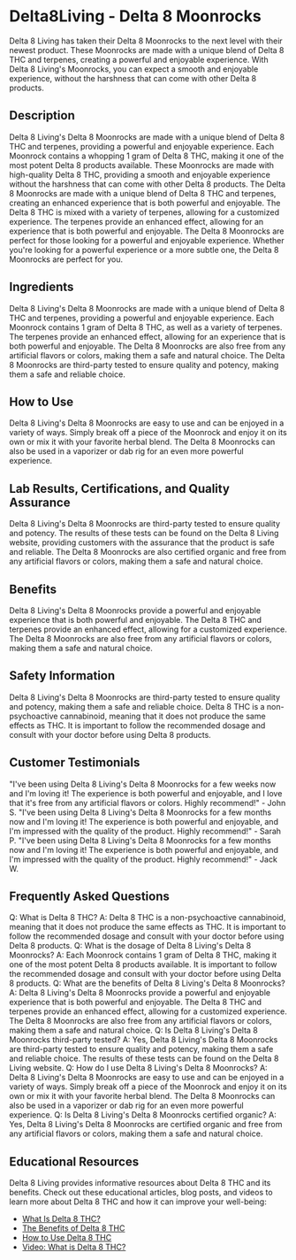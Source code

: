 # Delta8Living - Delta 8 Moonrocks
Delta 8 Living has taken their Delta 8 Moonrocks to the next level with their newest product. These Moonrocks are made with a unique blend of Delta 8 THC and terpenes, creating a powerful and enjoyable experience. With Delta 8 Living's Moonrocks, you can expect a smooth and enjoyable experience, without the harshness that can come with other Delta 8 products.
## Description
Delta 8 Living's Delta 8 Moonrocks are made with a unique blend of Delta 8 THC and terpenes, providing a powerful and enjoyable experience. Each Moonrock contains a whopping 1 gram of Delta 8 THC, making it one of the most potent Delta 8 products available. These Moonrocks are made with high-quality Delta 8 THC, providing a smooth and enjoyable experience without the harshness that can come with other Delta 8 products.
The Delta 8 Moonrocks are made with a unique blend of Delta 8 THC and terpenes, creating an enhanced experience that is both powerful and enjoyable. The Delta 8 THC is mixed with a variety of terpenes, allowing for a customized experience. The terpenes provide an enhanced effect, allowing for an experience that is both powerful and enjoyable.
The Delta 8 Moonrocks are perfect for those looking for a powerful and enjoyable experience. Whether you're looking for a powerful experience or a more subtle one, the Delta 8 Moonrocks are perfect for you.
## Ingredients
Delta 8 Living's Delta 8 Moonrocks are made with a unique blend of Delta 8 THC and terpenes, providing a powerful and enjoyable experience. Each Moonrock contains 1 gram of Delta 8 THC, as well as a variety of terpenes. The terpenes provide an enhanced effect, allowing for an experience that is both powerful and enjoyable.
The Delta 8 Moonrocks are also free from any artificial flavors or colors, making them a safe and natural choice. The Delta 8 Moonrocks are third-party tested to ensure quality and potency, making them a safe and reliable choice.
## How to Use
Delta 8 Living's Delta 8 Moonrocks are easy to use and can be enjoyed in a variety of ways. Simply break off a piece of the Moonrock and enjoy it on its own or mix it with your favorite herbal blend. The Delta 8 Moonrocks can also be used in a vaporizer or dab rig for an even more powerful experience.
## Lab Results, Certifications, and Quality Assurance
Delta 8 Living's Delta 8 Moonrocks are third-party tested to ensure quality and potency. The results of these tests can be found on the Delta 8 Living website, providing customers with the assurance that the product is safe and reliable. The Delta 8 Moonrocks are also certified organic and free from any artificial flavors or colors, making them a safe and natural choice.
## Benefits
Delta 8 Living's Delta 8 Moonrocks provide a powerful and enjoyable experience that is both powerful and enjoyable. The Delta 8 THC and terpenes provide an enhanced effect, allowing for a customized experience. The Delta 8 Moonrocks are also free from any artificial flavors or colors, making them a safe and natural choice.
## Safety Information
Delta 8 Living's Delta 8 Moonrocks are third-party tested to ensure quality and potency, making them a safe and reliable choice. Delta 8 THC is a non-psychoactive cannabinoid, meaning that it does not produce the same effects as THC. It is important to follow the recommended dosage and consult with your doctor before using Delta 8 products.
## Customer Testimonials
"I've been using Delta 8 Living's Delta 8 Moonrocks for a few weeks now and I'm loving it! The experience is both powerful and enjoyable, and I love that it's free from any artificial flavors or colors. Highly recommend!" - John S.
"I've been using Delta 8 Living's Delta 8 Moonrocks for a few months now and I'm loving it! The experience is both powerful and enjoyable, and I'm impressed with the quality of the product. Highly recommend!" - Sarah P.
"I've been using Delta 8 Living's Delta 8 Moonrocks for a few months now and I'm loving it! The experience is both powerful and enjoyable, and I'm impressed with the quality of the product. Highly recommend!" - Jack W.
## Frequently Asked Questions
Q: What is Delta 8 THC?
A: Delta 8 THC is a non-psychoactive cannabinoid, meaning that it does not produce the same effects as THC. It is important to follow the recommended dosage and consult with your doctor before using Delta 8 products.
Q: What is the dosage of Delta 8 Living's Delta 8 Moonrocks?
A: Each Moonrock contains 1 gram of Delta 8 THC, making it one of the most potent Delta 8 products available. It is important to follow the recommended dosage and consult with your doctor before using Delta 8 products.
Q: What are the benefits of Delta 8 Living's Delta 8 Moonrocks?
A: Delta 8 Living's Delta 8 Moonrocks provide a powerful and enjoyable experience that is both powerful and enjoyable. The Delta 8 THC and terpenes provide an enhanced effect, allowing for a customized experience. The Delta 8 Moonrocks are also free from any artificial flavors or colors, making them a safe and natural choice.
Q: Is Delta 8 Living's Delta 8 Moonrocks third-party tested?
A: Yes, Delta 8 Living's Delta 8 Moonrocks are third-party tested to ensure quality and potency, making them a safe and reliable choice. The results of these tests can be found on the Delta 8 Living website.
Q: How do I use Delta 8 Living's Delta 8 Moonrocks?
A: Delta 8 Living's Delta 8 Moonrocks are easy to use and can be enjoyed in a variety of ways. Simply break off a piece of the Moonrock and enjoy it on its own or mix it with your favorite herbal blend. The Delta 8 Moonrocks can also be used in a vaporizer or dab rig for an even more powerful experience.
Q: Is Delta 8 Living's Delta 8 Moonrocks certified organic?
A: Yes, Delta 8 Living's Delta 8 Moonrocks are certified organic and free from any artificial flavors or colors, making them a safe and natural choice.
## Educational Resources
Delta 8 Living provides informative resources about Delta 8 THC and its benefits. Check out these educational articles, blog posts, and videos to learn more about Delta 8 THC and how it can improve your well-being: 
- [What Is Delta 8 THC?](https://www.delta8living.com/blogs/news/what-is-delta-8-thc)
- [The Benefits of Delta 8 THC](https://www.delta8living.com/blogs/news/the-benefits-of-delta-8-thc)
- [How to Use Delta 8 THC](https://www.delta8living.com/blogs/news/how-to-use-delta-8-thc)
- [Video: What is Delta 8 THC?](https://www.youtube.com/watch?v=9C-GQ8X6XqM)